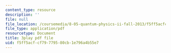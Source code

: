 ```yaml
---
content_type: resource
description: ''
file: null
file_location: /coursemedia/8-05-quantum-physics-ii-fall-2013/f5ff5acfcf79779580cb1e796a4b55e7_TUenwZezzdk.pdf
file_type: application/pdf
resourcetype: Document
title: 3play pdf file
uid: f5ff5acf-cf79-7795-80cb-1e796a4b55e7
---
```

